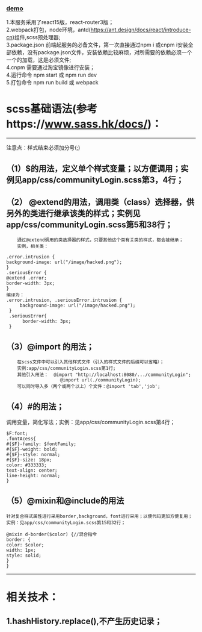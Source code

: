 ### [demo](http://demo.thinksns.com/ts4)

1.本服务采用了react15版，react-router3版；  
2.webpack打包，node环境，antd(https://ant.design/docs/react/introduce-cn)组件,scss预处理器;  
3.package.json 前端起服务的必备文件，第一次直接通过npm i 或cnpm i安装全部依赖，没有package.json文件，安装依赖比较麻烦，对所需要的依赖必须一个一个的加载，这是必须文件;  
4.cnpm 需要通过淘宝镜像进行安装；  
4.运行命令 npm start 或 npm run dev  
5.打包命令 npm run build 或 webpack  

# scss基础语法(参考https://www.sass.hk/docs/)：
----------------------------------------------

注意点：样式结束必须加分号(;)


## （1）$的用法，定义单个样式变量；以方便调用；实例见app/css/communityLogin.scss第3，4行；


## （2） @extend的用法，调用类（class）选择器，供另外的类进行继承该类的样式；实例见app/css/communityLogin.scss第5和38行；



        通过@extend调用的类选择器的样式，只要其他这个类有关类的样式，都会被继承；
        实例，相关类：
        
  ```
.error.intrusion {
  background-image: url("/image/hacked.png");
}
.seriousError {
  @extend .error;
  border-width: 3px;
}
编译为：
.error.intrusion, .seriousError.intrusion {
       background-image: url("/image/hacked.png");
   }
   .seriousError{
        border-width: 3px;
   }
```

## （3）@import 的用法；


        在scss文件中可以引入其他样式文件（引入的样式文件的后缀可以省略）；
        实例:app/css/communityLogin.scss第1行;
        其他引入用法：  @import "http://localhost:8080/.../communityLogin";
                        @import url(./communityLogin);
        可以同时导入多（两个或两个以上）个文件：@import 'tab','job';
## （4）#的用法；
调用变量，简化写法；实例：见app/css/communityLogin.scss第4行；

```
$F:font;
.fontAcess{
#{$F}-family: $fontFamily;
#{$F}-weight: bold;
#{$F}-style: normal;
#{$F}-size: 18px;
color: #333333;
text-align: center;
line-height: normal;
}
```
## （5）@mixin和@include的用法
    针对复合样式属性进行采用border,background，font进行采用；以便代码更加方便复用；
    实例：见app/css/communityLogin.scss第15和32行；
    
```
@mixin d-border($color) {//混合指令
border: {
color: $color;
width: 1px;
style: solid;
}
}
```
----------------------------------------------

#  相关技术：

##   1.hashHistory.replace(),不产生历史记录；
